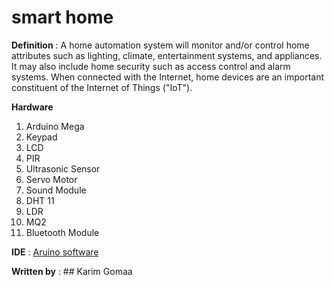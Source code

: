 # smart home 

**Definition**
: A home automation system will monitor and/or control home attributes such as lighting, climate, entertainment systems, and appliances. It may also include home security such as access control and alarm systems. When connected with the Internet, home devices are an important constituent of the Internet of Things ("IoT").

**Hardware**
1. Arduino Mega
2. Keypad
3. LCD 
3. PIR 
4. Ultrasonic Sensor 
5. Servo Motor
6. Sound Module
7. DHT 11 
8. LDR 
9. MQ2  
8. Bluetooth Module  

**IDE**
:  [Aruino software](https://www.arduino.cc/en/software)

**Written by**
: ## Karim Gomaa